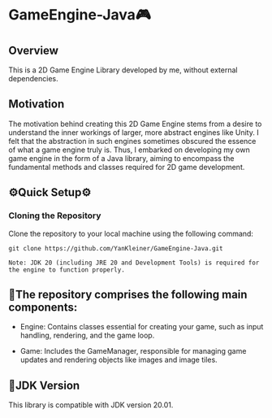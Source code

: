 # GameEngine-Java🎮

## Overview
This is a 2D Game Engine Library developed by me, without external dependencies.

## Motivation
The motivation behind creating this 2D Game Engine stems from a desire to understand the inner workings of larger, more abstract engines like Unity. I felt that the abstraction in such engines sometimes obscured the essence of what a game engine truly is. Thus, I embarked on developing my own game engine in the form of a Java library, aiming to encompass the fundamental methods and classes required for 2D game development.

## ⚙️Quick Setup⚙️
### Cloning the Repository
Clone the repository to your local machine using the following command:

```shell
git clone https://github.com/YanKleiner/GameEngine-Java.git
```
```shell
Note: JDK 20 (including JRE 20 and Development Tools) is required for the engine to function properly.
```

## 🔧The repository comprises the following main components:

* Engine:
Contains classes essential for creating your game, such as input handling, rendering, and the game loop.

* Game: 
Includes the GameManager, responsible for managing game updates and rendering objects like images and image tiles.

## 🔗JDK Version
This library is compatible with JDK version 20.01.
